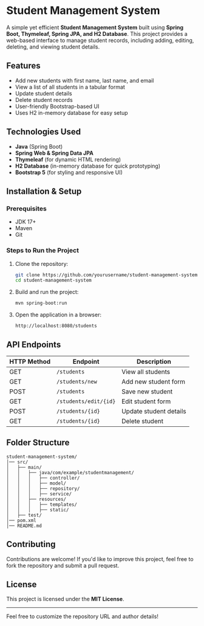 # Student Management System

A simple yet efficient **Student Management System** built using **Spring Boot, Thymeleaf, Spring JPA, and H2 Database**. This project provides a web-based interface to manage student records, including adding, editing, deleting, and viewing student details.

## Features
- Add new students with first name, last name, and email
- View a list of all students in a tabular format
- Update student details
- Delete student records
- User-friendly Bootstrap-based UI
- Uses H2 in-memory database for easy setup

## Technologies Used
- **Java** (Spring Boot)
- **Spring Web & Spring Data JPA**
- **Thymeleaf** (for dynamic HTML rendering)
- **H2 Database** (in-memory database for quick prototyping)
- **Bootstrap 5** (for styling and responsive UI)

## Installation & Setup
### Prerequisites
- JDK 17+
- Maven
- Git

### Steps to Run the Project
1. Clone the repository:
   ```sh
   git clone https://github.com/yourusername/student-management-system.git
   cd student-management-system
   ```
2. Build and run the project:
   ```sh
   mvn spring-boot:run
   ```
3. Open the application in a browser:
   ```
   http://localhost:8080/students
   ```

## API Endpoints
| HTTP Method | Endpoint         | Description          |
|------------|----------------|----------------------|
| GET        | `/students`      | View all students   |
| GET        | `/students/new`  | Add new student form |
| POST       | `/students`      | Save new student    |
| GET        | `/students/edit/{id}` | Edit student form |
| POST       | `/students/{id}` | Update student details |
| GET        | `/students/{id}` | Delete student |

## Folder Structure
```
student-management-system/
│── src/
│   ├── main/
│   │   ├── java/com/example/studentmanagement/
│   │   │   ├── controller/
│   │   │   ├── model/
│   │   │   ├── repository/
│   │   │   ├── service/
│   │   ├── resources/
│   │   │   ├── templates/
│   │   │   ├── static/
│   ├── test/
│── pom.xml
│── README.md
```

## Contributing
Contributions are welcome! If you'd like to improve this project, feel free to fork the repository and submit a pull request.

## License
This project is licensed under the **MIT License**.

---

Feel free to customize the repository URL and author details!
